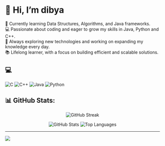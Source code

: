 # 👋 Hi, I’m dibya
🌱 Currently learning Data Structures, Algorithms, and Java frameworks.<br>💻 Passionate about coding and eager to grow my skills in Java, Python and C++.<br>🚀 Always exploring new technologies and working on expanding my knowledge every day.<br>📚 Lifelong learner, with a focus on building efficient and scalable solutions.

## 💻 
![C](https://img.shields.io/badge/c-%2300599C.svg?style=for-the-badge&logo=c&logoColor=white) ![C++](https://img.shields.io/badge/c++-%2300599C.svg?style=for-the-badge&logo=c%2B%2B&logoColor=white) ![Java](https://img.shields.io/badge/java-%23ED8B00.svg?style=for-the-badge&logo=openjdk&logoColor=white) ![Python](https://img.shields.io/badge/python-3670A0?style=for-the-badge&logo=python&logoColor=ffdd54)

## 📊 GitHub Stats:

<p align="center">
  <img src="https://github-readme-streak-stats.herokuapp.com/?user=dipyasaaaa&theme=dark&hide_border=false" alt="GitHub Streak" /><br/>
</p>

<p align="center">
  <img src="https://github-readme-stats.vercel.app/api?username=dipyasaaaa&theme=dark&hide_border=false&include_all_commits=false&count_private=true" alt="GitHub Stats" />
  <img src="https://github-readme-stats.vercel.app/api/top-langs/?username=dipyasaaaa&theme=dark&hide_border=false&include_all_commits=false&count_private=true&layout=compact" alt="Top Languages" />
</p>

---
[![](https://visitcount.itsvg.in/api?id=dipyasaaaa&icon=0&color=10)](https://visitcount.itsvg.in)


